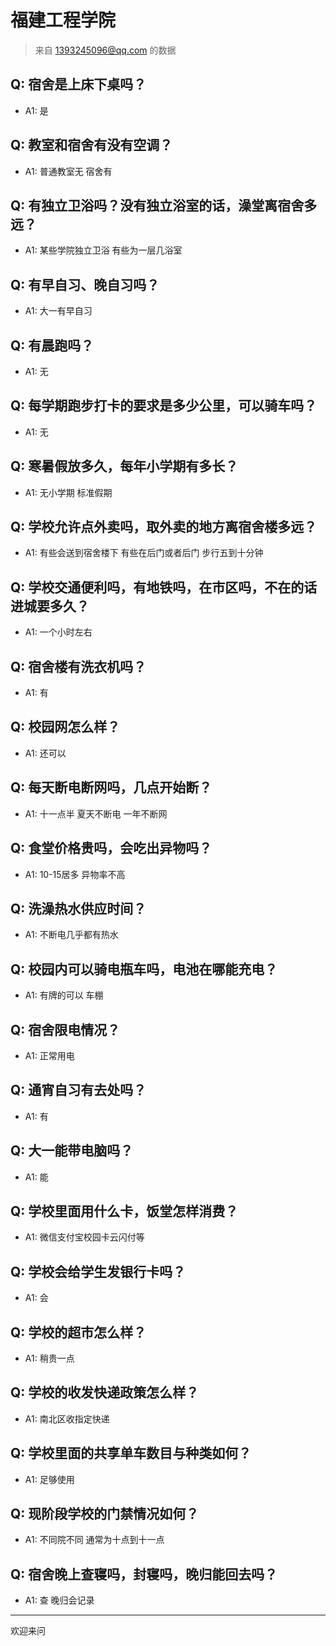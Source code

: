 # 福建工程学院

> 来自 1393245096@qq.com 的数据

## Q: 宿舍是上床下桌吗？

- A1: 是

## Q: 教室和宿舍有没有空调？

- A1: 普通教室无 宿舍有

## Q: 有独立卫浴吗？没有独立浴室的话，澡堂离宿舍多远？

- A1: 某些学院独立卫浴 有些为一层几浴室

## Q: 有早自习、晚自习吗？

- A1: 大一有早自习

## Q: 有晨跑吗？

- A1: 无

## Q: 每学期跑步打卡的要求是多少公里，可以骑车吗？

- A1: 无

## Q: 寒暑假放多久，每年小学期有多长？

- A1: 无小学期  标准假期

## Q: 学校允许点外卖吗，取外卖的地方离宿舍楼多远？

- A1: 有些会送到宿舍楼下 有些在后门或者后门 步行五到十分钟

## Q: 学校交通便利吗，有地铁吗，在市区吗，不在的话进城要多久？

- A1: 一个小时左右

## Q: 宿舍楼有洗衣机吗？

- A1: 有

## Q: 校园网怎么样？

- A1: 还可以

## Q: 每天断电断网吗，几点开始断？

- A1: 十一点半 夏天不断电   一年不断网

## Q: 食堂价格贵吗，会吃出异物吗？

- A1: 10-15居多   异物率不高

## Q: 洗澡热水供应时间？

- A1: 不断电几乎都有热水

## Q: 校园内可以骑电瓶车吗，电池在哪能充电？

- A1: 有牌的可以   车棚

## Q: 宿舍限电情况？

- A1: 正常用电

## Q: 通宵自习有去处吗？

- A1: 有

## Q: 大一能带电脑吗？

- A1: 能

## Q: 学校里面用什么卡，饭堂怎样消费？

- A1: 微信支付宝校园卡云闪付等

## Q: 学校会给学生发银行卡吗？

- A1: 会

## Q: 学校的超市怎么样？

- A1: 稍贵一点

## Q: 学校的收发快递政策怎么样？

- A1: 南北区收指定快递

## Q: 学校里面的共享单车数目与种类如何？

- A1: 足够使用

## Q: 现阶段学校的门禁情况如何？

- A1: 不同院不同  通常为十点到十一点

## Q: 宿舍晚上查寝吗，封寝吗，晚归能回去吗？

- A1: 查 晚归会记录

***

欢迎来问